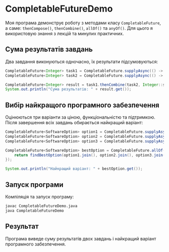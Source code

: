 # CompletableFutureDemo

Моя програма демонструє роботу з методами класу `CompletableFuture`, а саме: `thenCompose()`, `thenCombine()`, `allOf()` та `anyOf()`. Для цього я використовую знання з лекцій та минулих практичних.

## Сума результатів завдань

Два завдання виконуються одночасно, їх результати підсумовуються:

```java
CompletableFuture<Integer> task1 = CompletableFuture.supplyAsync(() -> computeTask("Task 1", 10));
CompletableFuture<Integer> task2 = CompletableFuture.supplyAsync(() -> computeTask("Task 2", 20));

CompletableFuture<Integer> result = task1.thenCombine(task2, Integer::sum);
System.out.println("Сума результатів: " + result.get());
```

## Вибір найкращого програмного забезпечення

Оцінюються три варіанти за ціною, функціональністю та підтримкою. Після завершення всіх завдань обирається найкращий варіант:

```java
CompletableFuture<SoftwareOption> option1 = CompletableFuture.supplyAsync(() -> evaluateSoftware("Software 1", 100, 8, 7));
CompletableFuture<SoftwareOption> option2 = CompletableFuture.supplyAsync(() -> evaluateSoftware("Software 2", 120, 9, 8));
CompletableFuture<SoftwareOption> option3 = CompletableFuture.supplyAsync(() -> evaluateSoftware("Software 3", 90, 7, 9));

CompletableFuture<SoftwareOption> bestOption = CompletableFuture.allOf(option1, option2, option3).thenApply(v -> {
    return findBestOption(option1.join(), option2.join(), option3.join());
});

System.out.println("Найкращий варіант: " + bestOption.get());
```

## Запуск програми

Компіляція та запуск програму:
   ```bash
   javac CompletableFutureDemo.java
   java CompletableFutureDemo
   ```

## Результат

Програма виведе суму результатів двох завдань і найкращий варіант програмного забезпечення.
